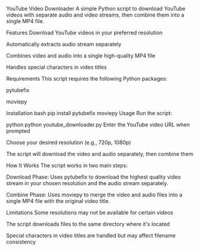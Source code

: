YouTube Video Downloader
A simple Python script to download YouTube videos with separate audio and video streams, then combine them into a single MP4 file.

Features
Download YouTube videos in your preferred resolution

Automatically extracts audio stream separately

Combines video and audio into a single high-quality MP4 file

Handles special characters in video titles

Requirements
This script requires the following Python packages:

pytubefix

moviepy

Installation
bash
pip install pytubefix moviepy
Usage
Run the script:

python
python youtube_downloader.py
Enter the YouTube video URL when prompted

Choose your desired resolution (e.g., 720p, 1080p)

The script will download the video and audio separately, then combine them

How It Works
The script works in two main steps:

Download Phase: Uses pytubefix to download the highest quality video stream in your chosen resolution and the audio stream separately.

Combine Phase: Uses moviepy to merge the video and audio files into a single MP4 file with the original video title.

Limitations
Some resolutions may not be available for certain videos

The script downloads files to the same directory where it's located

Special characters in video titles are handled but may affect filename consistency